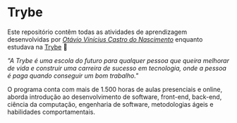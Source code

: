 # Trybe

Este repositório contêm todas as atividades de aprendizagem desenvolvidas por _[Otávio Vinícius Castro do Nascimento](https://www.linkedin.com/in/ot%C3%A1vio-vin%C3%ADcius-castro-do-nascimento-369660238/)_ enquanto estudava na [Trybe](https://www.betrybe.com/) :rocket:

_"A Trybe é uma escola do futuro para qualquer pessoa que queira melhorar de vida e construir uma carreira de sucesso em tecnologia, onde a pessoa é paga quando conseguir um bom trabalho."_

O programa conta com mais de 1.500 horas de aulas presenciais e online, aborda introdução ao desenvolvimento de software, front-end, back-end, ciência da computação, engenharia de software, metodologias ágeis e habilidades comportamentais.